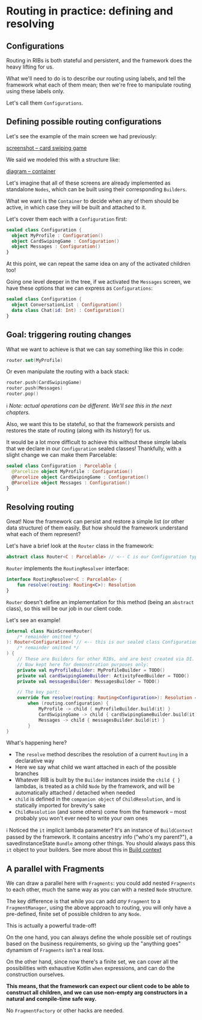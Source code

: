 # Routing in practice: defining and resolving

## Configurations

Routing in RIBs is both stateful and persistent, and the framework does the heavy lifting for us. 

What we'll need to do is to describe our routing using labels, and tell the framework what each of them mean; then we're free to manipulate routing using these labels only.

Let's call them ```Configurations```.


## Defining possible routing configurations

Let's see the example of the main screen we had previously:

[screenshot – card swiping game]()

We said we modeled this with a structure like:

[diagram – container]()

Let's imagine that all of these screens are already implemented as standalone ```Nodes```, which can be built using their corresponding ```Builders```.

What we want is the ```Container``` to decide when any of them should be active, in which case they will be built and attached to it.

Let's cover them each with a ```Configuration``` first:

 ```kotlin
 sealed class Configuration {
   object MyProfile : Configuration()
   object CardSwipingGame : Configuration()
   object Messages : Configuration()
 }
 ```

At this point, we can repeat the same idea on any of the activated children too! 

Going one level deeper in the tree, if we activated the ```Messages``` screen, we have these options that we can express as ```Configurations```:

```kotlin
sealed class Configuration {
  object ConversationList : Configuration()
  data class Chat(id: Int) : Configuration()
}
```


## Goal: triggering routing changes

What we want to achieve is that we can say something like this in code:

```kotlin
router.set(MyProfile)
```

Or even manipulate the routing with a back stack:
```kotlin
router.push(CardSwipingGame)
router.push(Messages)
router.pop()
```

ℹ️ _Note: actual operations can be different. We'll see this in the next chapters._

Also, we want this to be stateful, so that the framework persists and restores the state of routing (along with its history!) for us.

It would be a lot more difficult to achieve this without these simple labels that we declare in our ```Configuration``` sealed classes! Thankfully, with a slight change we can make them Parcelable:

 ```kotlin
 sealed class Configuration : Parcelable {
   @Parcelize object MyProfile : Configuration()
   @Parcelize object CardSwipingGame : Configuration()
   @Parcelize object Messages : Configuration()
 }
 ```

## Resolving routing

Great! Now the framework can persist and restore a simple list (or other data structure) of them easily. But how should the framework understand what each of them represent?

Let's have a brief look at the ```Router``` class in the framework:

```kotlin
abstract class Router<C : Parcelable> // <-- C is our Configuration type
```

```Router``` implements the ```RoutingResolver``` interface:

```kotlin
interface RoutingResolver<C : Parcelable> {
    fun resolve(routing: Routing<C>): Resolution
}
```

```Router``` doesn't define an implementation for this method (being an ```abstract``` class), so this will be our job in our client code.

Let's see an example!

```kotlin
internal class MainScreenRouter(
    /* remainder omitted */
): Router<Configuration>( // <-- this is our sealed class Configuration from above
    /* remainder omitted */
) {
    // These are Builders for other RIBs, and are best created via DI.
    // Now kept here for demonstration purposes only:
    private val myProfileBuilder: MyProfileBuilder = TODO()
    private val cardSwipingGameBuilder: ActivityFeedBuilder = TODO()
    private val messagesBuilder: MessagesBuilder = TODO()

    // The key part:
    override fun resolve(routing: Routing<Configuration>): Resolution =
        when (routing.configuration) {
            MyProfile -> child { myProfileBuilder.build(it) }
            CardSwipingGame -> child { cardSwipingGameBuilder.build(it) }
            Messages -> child { messagesBuilder.build(it) }
        }
}
```

What's happening here?
- The ```resolve``` method describes the resolution of a current ```Routing``` in a declarative way
- Here we say what child we want attached in each of the possible branches
- Whatever RIB is built by the ```Builder``` instances inside the ```child { }``` lambdas, is treated as a child ```Node``` by the framework, and will be automatically attached / detached when needed
- ```child``` is defined in the ```companion object``` of ```ChildResolution```, and is statically imported for brevity's sake
- ```ChildResolution``` (and some others) come from the framework – most probably you won't ever need to write your own ones

ℹ️ Noticed the ```it``` implicit lambda parameter? It's an instance of ```BuildContext``` passed by the framework. It contains ancestry info ("who's my parent?"), a savedInstanceState ```Bundle``` among other things. You should always pass this ```it``` object to your builders. See more about this in [Build context]()


## A parallel with Fragments

We can draw a parallel here with ```Fragments```: you could add nested ```Fragments``` to each other, much the same way as you can with a nested ```Node``` structure.

The key difference is that while you can add _any_ ```Fragment``` to a ```FragmentManager```, using the above approach to routing, you will only have a pre-defined, finite set of possible children to any ```Node```.

This is actually a powerful trade-off!

On the one hand, you can always define the whole possible set of routings based on the business requirements, so giving up the "anything goes" dynamism of ```Fragments``` isn't a real loss.

On the other hand, since now there's a finite set, we can cover all the possibilities with exhaustive Kotlin ```when``` expressions, and can do the construction ourselves.

**This means, that the framework can expect our client code to be able to construct all children, and we can use non-empty arg constructors in a natural and compile-time safe way.**

No ```FragmentFactory``` or other hacks are needed.

